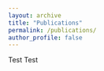 ```yaml
---
layout: archive
title: "Publications"
permalink: /publications/
author_profile: false
---
```


Test Test